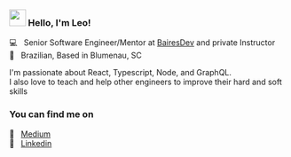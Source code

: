 ### <img src="https://media.giphy.com/media/hvRJCLFzcasrR4ia7z/giphy.gif" width="30px" height="30px"> Hello, I'm Leo!

💻 &nbsp; Senior Software Engineer/Mentor at [BairesDev](https://www.bairesdev.com) and private Instructor <br>
🏡 &nbsp; Brazilian, Based in Blumenau, SC

I'm passionate about React, Typescript, Node, and GraphQL. <br>
I also love to teach and help other engineers to improve their hard and soft skills

### You can find me on

📝 &nbsp; [Medium](https://medium.com/@leo.habitzreuter) <br>
🔗 &nbsp; [Linkedin](https://www.linkedin.com/in/leonardo-habitzreuter) <br>
